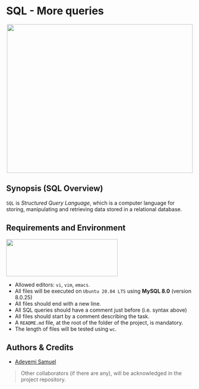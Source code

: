 # SQL - More queries
<p align="center">
<img src="https://s3.amazonaws.com/intranet-projects-files/holbertonschool-higher-level_programming+/274/66988091.jpg" width="500" height="400" />
</p>

## Synopsis (SQL Overview)
`SQL` is *Structured Query Language*, which is a computer language for storing, manipulating and retrieving data stored in a relational database.

## Requirements and Environment
<img src="https://github.com/Samfrodo9/Samfrodo9/blob/main/ALX.jpeg?raw=true" width="300" height="100" />

- Allowed editors: `vi`, `vim`, `emacs`.
- All files will be executed on `Ubuntu 20.04 LTS` using **MySQL 8.0** (version 8.0.25)
- All files should end with a new line.
- All SQL queries should have a comment just before (i.e. syntax above)
- All files should start by a comment describing the task.
- A `README.md` file, at the root of the folder of the project, is mandatory.
- The length of files will be tested using `wc`.


## Authors & Credits
- [Adeyemi Samuel](https://@github.com/Samfrodo9)
> Other collaborators (if there are any), will be acknowledged in the project repository.
